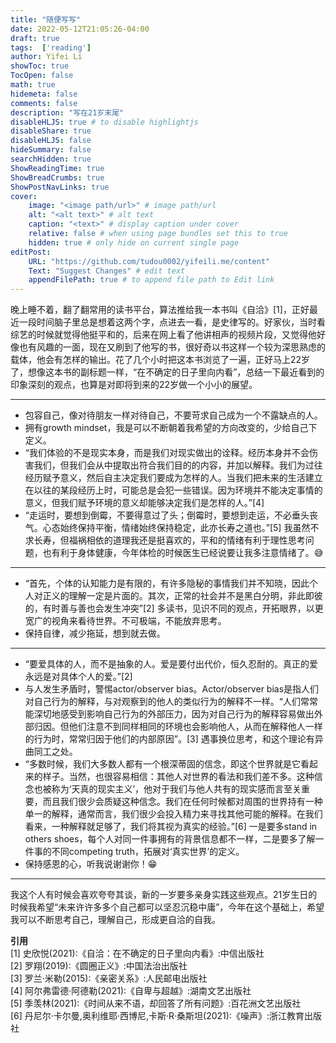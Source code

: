 ```yaml
---
title: "随便写写"
date: 2022-05-12T21:05:26-04:00
draft: true
tags:  ['reading']
author: Yifei Li
showToc: true
TocOpen: false
math: true
hidemeta: false
comments: false
description: "写在21岁末尾"
disableHLJS: true # to disable highlightjs
disableShare: true
disableHLJS: false
hideSummary: false
searchHidden: true
ShowReadingTime: true
ShowBreadCrumbs: true
ShowPostNavLinks: true
cover:
    image: "<image path/url>" # image path/url
    alt: "<alt text>" # alt text
    caption: "<text>" # display caption under cover
    relative: false # when using page bundles set this to true
    hidden: true # only hide on current single page
editPost:
    URL: "https://github.com/tudou0002/yifeili.me/content"
    Text: "Suggest Changes" # edit text
    appendFilePath: true # to append file path to Edit link
---
```


晚上睡不着，翻了翻常用的读书平台，算法推给我一本书叫《自洽》[1]，正好最近一段时间脑子里总是想着这两个字，点进去一看，是史律写的。好家伙，当时看综艺的时候就觉得他挺平和的，后来在网上看了他讲相声的视频片段，又觉得他好像也有风趣的一面，现在又刷到了他写的书，很好奇以书这样一个较为深思熟虑的载体，他会有怎样的输出。花了几个小时把这本书浏览了一遍，正好马上22岁了，想像这本书的副标题一样，“在不确定的日子里向内看”，总结一下最近看到的印象深刻的观点，也算是对即将到来的22岁做一个小小的展望。

-----------------------------
- 包容自己，像对待朋友一样对待自己，不要苛求自己成为一个不露缺点的人。
- 拥有growth mindset，我是可以不断朝着我希望的方向改变的，少给自己下定义。
- “我们体验的不是现实本身，而是我们对现实做出的诠释。经历本身并不会伤害我们，但我们会从中提取出符合我们目的的内容，并加以解释。我们为过往经历赋予意义，然后自主决定我们要成为怎样的人。当我们把未来的生活建立在以往的某段经历上时，可能总是会犯一些错误。因为环境并不能决定事情的意义，但我们赋予环境的意义却能够决定我们是怎样的人。”[4]
- “走运时，要想到倒霉，不要得意过了头；倒霉时，要想到走运，不必垂头丧气。心态始终保持平衡，情绪始终保持稳定，此亦长寿之道也。”[5] 我虽然不求长寿，但福祸相依的道理我还是挺喜欢的，平和的情绪有利于理性思考问题，也有利于身体健康，今年体检的时候医生已经说要让我多注意情绪了。:sweat_smile: 

-----------------------------
- “首先，个体的认知能力是有限的，有许多隐秘的事情我们并不知晓，因此个人对正义的理解一定是片面的。其次，正常的社会并不是黑白分明，非此即彼的，有时善与善也会发生冲突”[2] 多读书，见识不同的观点，开拓眼界，以更宽广的视角来看待世界。不可极端，不能放弃思考。
- 保持自律，减少拖延，想到就去做。

-----------------------------
- “要爱具体的人，而不是抽象的人。爱是要付出代价，恒久忍耐的。真正的爱永远是对具体个人的爱。”[2] 
- 与人发生矛盾时，警惕actor/observer bias。Actor/observer bias是指人们对自己行为的解释，与对观察到的他人的类似行为的解释不一样。“人们常常能深切地感受到影响自己行为的外部压力，因为对自己行为的解释容易做出外部归因。但他们注意不到同样相同的环境也会影响他人，从而在解释他人一样的行为时，常常归因于他们的内部原因”。[3] 遇事换位思考，和这个理论有异曲同工之处。 
- “多数时候，我们大多数人都有一个根深蒂固的信念，即这个世界就是它看起来的样子。当然，也很容易相信：其他人对世界的看法和我们差不多。这种信念也被称为‘天真的现实主义’，他对于我们与他人共有的现实感而言至关重要，而且我们很少会质疑这种信念。我们在任何时候都对周围的世界持有一种单一的解释，通常而言，我们很少会投入精力来寻找其他可能的解释。在我们看来，一种解释就足够了，我们将其视为真实的经验。”[6] 一是要多stand in others shoes，每个人对同一件事拥有的背景信息都不一样，二是要多了解一件事的不同competing truth，拓展对‘真实世界’的定义。 
- 保持感恩的心，听我说谢谢你！:grin:
------
我这个人有时候会喜欢夸夸其谈，新的一岁要多亲身实践这些观点。21岁生日的时候我希望“未来许许多多个自己都可以坚忍沉稳中庸”，今年在这个基础上，希望我可以不断思考自己，理解自己，形成更自洽的自我。

**引用**  
[1] 史欣悦(2021):《自洽：在不确定的日子里向内看》:中信出版社    
[2] 罗翔(2019):《圆圈正义》:中国法治出版社  
[3] 罗兰·米勒(2015):《亲密关系》:人民邮电出版社     
[4] 阿尔弗雷德·阿德勒(2021):《自卑与超越》:湖南文艺出版社  
[5] 季羡林(2021):《时间从来不语，却回答了所有问题》:百花洲文艺出版社  
[6] 丹尼尔·卡尔曼,奥利维耶·西博尼,卡斯·R·桑斯坦(2021):《噪声》:浙江教育出版社  